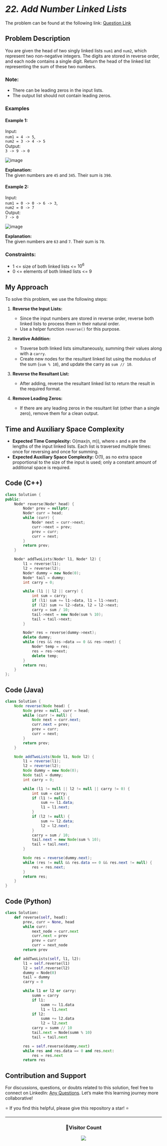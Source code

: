 # _22. Add Number Linked Lists_

The problem can be found at the following link: [Question Link](https://www.geeksforgeeks.org/problems/add-two-numbers-represented-by-linked-lists/1)

## **Problem Description**

You are given the head of two singly linked lists `num1` and `num2`, which represent two non-negative integers. The digits are stored in reverse order, and each node contains a single digit. Return the head of the linked list representing the sum of these two numbers.

### **Note:**

- There can be leading zeros in the input lists.
- The output list should not contain leading zeros.

### **Examples**

#### **Example 1:**

Input:  
`num1 = 4 -> 5`,  
`num2 = 3 -> 4 -> 5`  
Output:  
`3 -> 9 -> 0`

![image](https://github.com/user-attachments/assets/cda1862f-a116-4e5e-bbe0-1a4826b5c9ab)

**Explanation:**  
The given numbers are `45` and `345`. Their sum is `390`.

#### **Example 2:**

Input:  
`num1 = 0 -> 0 -> 6 -> 3`,  
`num2 = 0 -> 7`  
Output:  
`7 -> 0`

![image](https://github.com/user-attachments/assets/192b5c6c-1a45-40d7-8387-bc771a9a04a4)

**Explanation:**  
The given numbers are `63` and `7`. Their sum is `70`.

### Constraints:

- 1 <= size of both linked lists <= $10^6$
- 0 <= elements of both linked lists <= 9

## **My Approach**

To solve this problem, we use the following steps:

1. **Reverse the Input Lists:**

   - Since the input numbers are stored in reverse order, reverse both linked lists to process them in their natural order.
   - Use a helper function `reverse()` for this purpose.

2. **Iterative Addition:**

   - Traverse both linked lists simultaneously, summing their values along with a `carry`.
   - Create new nodes for the resultant linked list using the modulus of the sum (`sum % 10`), and update the carry as `sum // 10`.

3. **Reverse the Resultant List:**

   - After adding, reverse the resultant linked list to return the result in the required format.

4. **Remove Leading Zeros:**
   - If there are any leading zeros in the resultant list (other than a single zero), remove them for a clean output.

## **Time and Auxiliary Space Complexity**

- **Expected Time Complexity:** O(max(n, m)), where `n` and `m` are the lengths of the input linked lists. Each list is traversed multiple times: once for reversing and once for summing.
- **Expected Auxiliary Space Complexity:** O(1), as no extra space proportional to the size of the input is used; only a constant amount of additional space is required.

## Code (C++)

```cpp
class Solution {
public:
    Node* reverse(Node* head) {
        Node* prev = nullptr;
        Node* curr = head;
        while (curr) {
            Node* next = curr->next;
            curr->next = prev;
            prev = curr;
            curr = next;
        }
        return prev;
    }

    Node* addTwoLists(Node* l1, Node* l2) {
        l1 = reverse(l1);
        l2 = reverse(l2);
        Node* dummy = new Node(0);
        Node* tail = dummy;
        int carry = 0;

        while (l1 || l2 || carry) {
            int sum = carry;
            if (l1) sum += l1->data, l1 = l1->next;
            if (l2) sum += l2->data, l2 = l2->next;
            carry = sum / 10;
            tail->next = new Node(sum % 10);
            tail = tail->next;
        }

        Node* res = reverse(dummy->next);
        delete dummy;
        while (res && res->data == 0 && res->next) {
            Node* temp = res;
            res = res->next;
            delete temp;
        }
        return res;
    }
};
```

## Code (Java)

```java
class Solution {
    Node reverse(Node head) {
        Node prev = null, curr = head;
        while (curr != null) {
            Node next = curr.next;
            curr.next = prev;
            prev = curr;
            curr = next;
        }
        return prev;
    }

    Node addTwoLists(Node l1, Node l2) {
        l1 = reverse(l1);
        l2 = reverse(l2);
        Node dummy = new Node(0);
        Node tail = dummy;
        int carry = 0;

        while (l1 != null || l2 != null || carry != 0) {
            int sum = carry;
            if (l1 != null) {
                sum += l1.data;
                l1 = l1.next;
            }
            if (l2 != null) {
                sum += l2.data;
                l2 = l2.next;
            }
            carry = sum / 10;
            tail.next = new Node(sum % 10);
            tail = tail.next;
        }

        Node res = reverse(dummy.next);
        while (res != null && res.data == 0 && res.next != null) {
            res = res.next;
        }
        return res;
    }
}
```

## Code (Python)

```python
class Solution:
    def reverse(self, head):
        prev, curr = None, head
        while curr:
            next_node = curr.next
            curr.next = prev
            prev = curr
            curr = next_node
        return prev

    def addTwoLists(self, l1, l2):
        l1 = self.reverse(l1)
        l2 = self.reverse(l2)
        dummy = Node(0)
        tail = dummy
        carry = 0

        while l1 or l2 or carry:
            summ = carry
            if l1:
                summ += l1.data
                l1 = l1.next
            if l2:
                summ += l2.data
                l2 = l2.next
            carry = summ // 10
            tail.next = Node(summ % 10)
            tail = tail.next

        res = self.reverse(dummy.next)
        while res and res.data == 0 and res.next:
            res = res.next
        return res
```

## Contribution and Support

For discussions, questions, or doubts related to this solution, feel free to connect on LinkedIn: [Any Questions](https://www.linkedin.com/in/patel-hetkumar-sandipbhai-8b110525a/). Let’s make this learning journey more collaborative!

⭐ If you find this helpful, please give this repository a star! ⭐

---

<div align="center">
  <h3><b>📍Visitor Count</b></h3>
</div>

<p align="center">
  <img src="https://profile-counter.glitch.me/Hunterdii/count.svg" />
</p>
